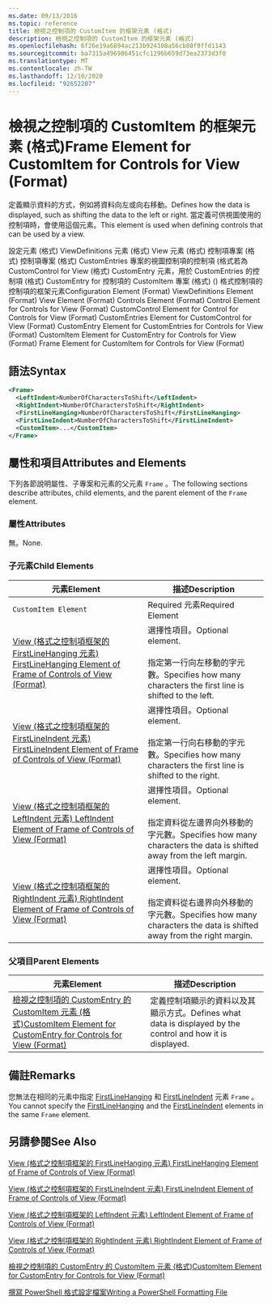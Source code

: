 ```yaml
---
ms.date: 09/13/2016
ms.topic: reference
title: 檢視之控制項的 CustomItem 的框架元素 (格式)
description: 檢視之控制項的 CustomItem 的框架元素 (格式)
ms.openlocfilehash: 6f26e19a6894ac213b924108a56cb80f9ffd1143
ms.sourcegitcommit: ba7315a496986451cfc1296b659d73ea2373d3f0
ms.translationtype: MT
ms.contentlocale: zh-TW
ms.lasthandoff: 12/10/2020
ms.locfileid: "92652207"
---
```

# <a name="frame-element-for-customitem-for-controls-for-view-format"></a><span data-ttu-id="d11af-103">檢視之控制項的 CustomItem 的框架元素 (格式)</span><span class="sxs-lookup"><span data-stu-id="d11af-103">Frame Element for CustomItem for Controls for View (Format)</span></span>

<span data-ttu-id="d11af-104">定義顯示資料的方式，例如將資料向左或向右移動。</span><span class="sxs-lookup"><span data-stu-id="d11af-104">Defines how the data is displayed, such as shifting the data to the left or right.</span></span> <span data-ttu-id="d11af-105">當定義可供視圖使用的控制項時，會使用這個元素。</span><span class="sxs-lookup"><span data-stu-id="d11af-105">This element is used when defining controls that can be used by a view.</span></span>

<span data-ttu-id="d11af-106">設定元素 (格式) ViewDefinitions 元素 (格式) View 元素 (格式) 控制項專案 (格式) 控制項專案 (格式) CustomEntries 專案的視圖控制項的控制項 (格式若為 CustomControl for View (格式) CustomEntry 元素，用於 CustomEntries 的控制項 (格式) CustomEntry for 控制項的 CustomItem 專案 (格式)  () 格式控制項的控制項的框架元素</span><span class="sxs-lookup"><span data-stu-id="d11af-106">Configuration Element (Format) ViewDefinitions Element (Format) View Element (Format) Controls Element (Format) Control Element for Controls for View (Format) CustomControl Element for Control for Controls for View (Format) CustomEntries Element for CustomControl for View (Format) CustomEntry Element for CustomEntries for Controls for View (Format) CustomItem Element for CustomEntry for Controls for View (Format) Frame Element for CustomItem for Controls for View (Format)</span></span>

## <a name="syntax"></a><span data-ttu-id="d11af-107">語法</span><span class="sxs-lookup"><span data-stu-id="d11af-107">Syntax</span></span>

```xml
<Frame>
  <LeftIndent>NumberOfCharactersToShift</LeftIndent>
  <RightIndent>NumberOfCharactersToShift</RightIndent>
  <FirstLineHanging>NumberOfCharactersToShift</FirstLineHanging>
  <FirstLineIndent>NumberOfCharactersToShift</FirstLineIndent>
  <CustomItem>...</CustomItem>
</Frame>
```

## <a name="attributes-and-elements"></a><span data-ttu-id="d11af-108">屬性和項目</span><span class="sxs-lookup"><span data-stu-id="d11af-108">Attributes and Elements</span></span>

<span data-ttu-id="d11af-109">下列各節說明屬性、子專案和元素的父元素 `Frame` 。</span><span class="sxs-lookup"><span data-stu-id="d11af-109">The following sections describe attributes, child elements, and the parent element of the `Frame` element.</span></span>

### <a name="attributes"></a><span data-ttu-id="d11af-110">屬性</span><span class="sxs-lookup"><span data-stu-id="d11af-110">Attributes</span></span>

<span data-ttu-id="d11af-111">無。</span><span class="sxs-lookup"><span data-stu-id="d11af-111">None.</span></span>

### <a name="child-elements"></a><span data-ttu-id="d11af-112">子元素</span><span class="sxs-lookup"><span data-stu-id="d11af-112">Child Elements</span></span>

|<span data-ttu-id="d11af-113">元素</span><span class="sxs-lookup"><span data-stu-id="d11af-113">Element</span></span>|<span data-ttu-id="d11af-114">描述</span><span class="sxs-lookup"><span data-stu-id="d11af-114">Description</span></span>|
|-------------|-----------------|
|`CustomItem Element`|<span data-ttu-id="d11af-115">Required 元素</span><span class="sxs-lookup"><span data-stu-id="d11af-115">Required Element</span></span>|
|[<span data-ttu-id="d11af-116">View (格式之控制項框架的 FirstLineHanging 元素) </span><span class="sxs-lookup"><span data-stu-id="d11af-116">FirstLineHanging Element of Frame of Controls of View (Format)</span></span>](./firstlinehanging-element-for-frame-for-controls-for-view-format.md)|<span data-ttu-id="d11af-117">選擇性項目。</span><span class="sxs-lookup"><span data-stu-id="d11af-117">Optional element.</span></span><br /><br /> <span data-ttu-id="d11af-118">指定第一行向左移動的字元數。</span><span class="sxs-lookup"><span data-stu-id="d11af-118">Specifies how many characters the first line is shifted to the left.</span></span>|
|[<span data-ttu-id="d11af-119">View (格式之控制項框架的 FirstLineIndent 元素) </span><span class="sxs-lookup"><span data-stu-id="d11af-119">FirstLineIndent Element of Frame of Controls of View (Format)</span></span>](./firstlineindent-element-for-frame-for-controls-for-view-format.md)|<span data-ttu-id="d11af-120">選擇性項目。</span><span class="sxs-lookup"><span data-stu-id="d11af-120">Optional element.</span></span><br /><br /> <span data-ttu-id="d11af-121">指定第一行向右移動的字元數。</span><span class="sxs-lookup"><span data-stu-id="d11af-121">Specifies how many characters the first line is shifted to the right.</span></span>|
|[<span data-ttu-id="d11af-122">View (格式之控制項框架的 LeftIndent 元素) </span><span class="sxs-lookup"><span data-stu-id="d11af-122">LeftIndent Element of Frame of Controls of View (Format)</span></span>](./leftindent-element-for-frame-for-controls-for-view-format.md)|<span data-ttu-id="d11af-123">選擇性項目。</span><span class="sxs-lookup"><span data-stu-id="d11af-123">Optional element.</span></span><br /><br /> <span data-ttu-id="d11af-124">指定資料從左邊界向外移動的字元數。</span><span class="sxs-lookup"><span data-stu-id="d11af-124">Specifies how many characters the data is shifted away from the left margin.</span></span>|
|[<span data-ttu-id="d11af-125">View (格式之控制項框架的 RightIndent 元素) </span><span class="sxs-lookup"><span data-stu-id="d11af-125">RightIndent Element of Frame of Controls of View (Format)</span></span>](./rightindent-element-for-frame-for-controls-for-view-format.md)|<span data-ttu-id="d11af-126">選擇性項目。</span><span class="sxs-lookup"><span data-stu-id="d11af-126">Optional element.</span></span><br /><br /> <span data-ttu-id="d11af-127">指定資料從右邊界向外移動的字元數。</span><span class="sxs-lookup"><span data-stu-id="d11af-127">Specifies how many characters the data is shifted away from the right margin.</span></span>|

### <a name="parent-elements"></a><span data-ttu-id="d11af-128">父項目</span><span class="sxs-lookup"><span data-stu-id="d11af-128">Parent Elements</span></span>

|<span data-ttu-id="d11af-129">元素</span><span class="sxs-lookup"><span data-stu-id="d11af-129">Element</span></span>|<span data-ttu-id="d11af-130">描述</span><span class="sxs-lookup"><span data-stu-id="d11af-130">Description</span></span>|
|-------------|-----------------|
|[<span data-ttu-id="d11af-131">檢視之控制項的 CustomEntry 的 CustomItem 元素 (格式)</span><span class="sxs-lookup"><span data-stu-id="d11af-131">CustomItem Element for CustomEntry for Controls for View (Format)</span></span>](./customitem-element-for-customentry-for-controls-for-view-format.md)|<span data-ttu-id="d11af-132">定義控制項顯示的資料以及其顯示方式。</span><span class="sxs-lookup"><span data-stu-id="d11af-132">Defines what data is displayed by the control and how it is displayed.</span></span>|

## <a name="remarks"></a><span data-ttu-id="d11af-133">備註</span><span class="sxs-lookup"><span data-stu-id="d11af-133">Remarks</span></span>

<span data-ttu-id="d11af-134">您無法在相同的元素中指定 [FirstLineHanging](./firstlinehanging-element-for-frame-for-controls-for-view-format.md) 和 [FirstLineIndent](./firstlineindent-element-for-frame-for-controls-for-view-format.md) 元素 `Frame` 。</span><span class="sxs-lookup"><span data-stu-id="d11af-134">You cannot specify the [FirstLineHanging](./firstlinehanging-element-for-frame-for-controls-for-view-format.md) and the [FirstLineIndent](./firstlineindent-element-for-frame-for-controls-for-view-format.md) elements in the same `Frame` element.</span></span>

## <a name="see-also"></a><span data-ttu-id="d11af-135">另請參閱</span><span class="sxs-lookup"><span data-stu-id="d11af-135">See Also</span></span>

[<span data-ttu-id="d11af-136">View (格式之控制項框架的 FirstLineHanging 元素) </span><span class="sxs-lookup"><span data-stu-id="d11af-136">FirstLineHanging Element of Frame of Controls of View (Format)</span></span>](./firstlinehanging-element-for-frame-for-controls-for-view-format.md)

[<span data-ttu-id="d11af-137">View (格式之控制項框架的 FirstLineIndent 元素) </span><span class="sxs-lookup"><span data-stu-id="d11af-137">FirstLineIndent Element of Frame of Controls of View (Format)</span></span>](./firstlineindent-element-for-frame-for-controls-for-view-format.md)

[<span data-ttu-id="d11af-138">View (格式之控制項框架的 LeftIndent 元素) </span><span class="sxs-lookup"><span data-stu-id="d11af-138">LeftIndent Element of Frame of Controls of View (Format)</span></span>](./leftindent-element-for-frame-for-controls-for-view-format.md)

[<span data-ttu-id="d11af-139">View (格式之控制項框架的 RightIndent 元素) </span><span class="sxs-lookup"><span data-stu-id="d11af-139">RightIndent Element of Frame of Controls of View (Format)</span></span>](./rightindent-element-for-frame-for-controls-for-view-format.md)

[<span data-ttu-id="d11af-140">檢視之控制項的 CustomEntry 的 CustomItem 元素 (格式)</span><span class="sxs-lookup"><span data-stu-id="d11af-140">CustomItem Element for CustomEntry for Controls for View (Format)</span></span>](./customitem-element-for-customentry-for-controls-for-view-format.md)

[<span data-ttu-id="d11af-141">撰寫 PowerShell 格式設定檔案</span><span class="sxs-lookup"><span data-stu-id="d11af-141">Writing a PowerShell Formatting File</span></span>](./writing-a-powershell-formatting-file.md)
